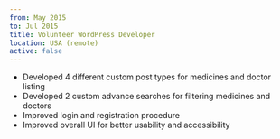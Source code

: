 ```yaml
---
from: May 2015
to: Jul 2015
title: Volunteer WordPress Developer
location: USA (remote)
active: false
---
```


* Developed 4 different custom post types for medicines and doctor listing
* Developed 2 custom advance searches for filtering medicines and doctors
* Improved login and registration procedure
* Improved overall UI for better usability and accessibility

